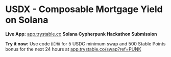 # USDX - Composable Mortgage Yield on Solana

**Live App:** [app.trystable.co](https://app.trystable.co)
**Solana Cypherpunk Hackathon Submission**

**Try it now:** Use code `DEMO` for 5 USDC minimum swap and 500 Stable Points bonus for the next 24 hours at [app.trystable.co/swap?ref=PUNK](https://app.trystable.co/swap?ref=PUNK)
